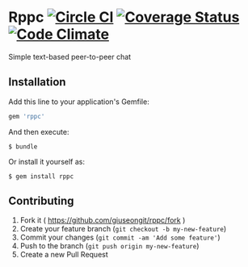 # Rppc [![Circle CI](https://circleci.com/gh/giuseongit/rppc.svg?style=shield)](https://circleci.com/gh/giuseongit/rppc) [![Coverage Status](https://coveralls.io/repos/giuseongit/rppc/badge.svg)](https://coveralls.io/r/giuseongit/rppc) [![Code Climate](https://codeclimate.com/github/giuseongit/rppc/badges/gpa.svg)](https://codeclimate.com/github/giuseongit/rppc)

Simple text-based peer-to-peer chat

## Installation

Add this line to your application's Gemfile:

```ruby
gem 'rppc'
```

And then execute:

    $ bundle

Or install it yourself as:

    $ gem install rppc

## Contributing
1. Fork it ( https://github.com/giuseongit/rppc/fork )
2. Create your feature branch (`git checkout -b my-new-feature`)
3. Commit your changes (`git commit -am 'Add some feature'`)
4. Push to the branch (`git push origin my-new-feature`)
5. Create a new Pull Request
